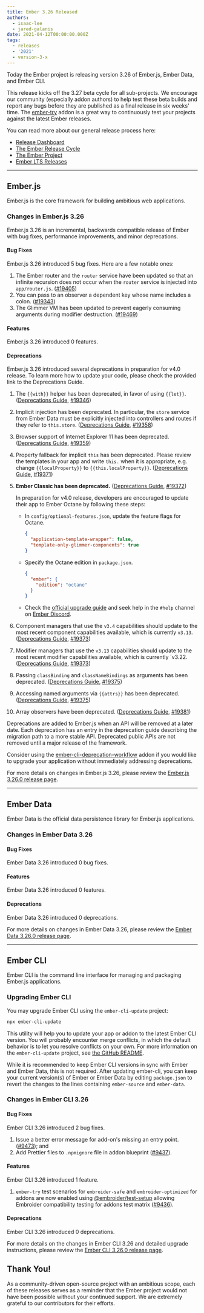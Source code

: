 ```yaml
---
title: Ember 3.26 Released
authors:
  - isaac-lee
  - jared-galanis
date: 2021-04-12T00:00:00.000Z
tags:
  - releases
  - '2021'
  - version-3-x
---
```


Today the Ember project is releasing version 3.26 of Ember.js, Ember Data, and Ember CLI.

This release kicks off the 3.27 beta cycle for all sub-projects. We encourage our community (especially addon authors) to help test these beta builds and report any bugs before they are published as a final release in six weeks' time. The [ember-try](https://github.com/ember-cli/ember-try) addon is a great way to continuously test your projects against the latest Ember releases.

You can read more about our general release process here:

- [Release Dashboard](http://emberjs.com/releases/)
- [The Ember Release Cycle](https://blog.emberjs.com/new-ember-release-process/)
- [The Ember Project](https://blog.emberjs.com/ember-project-at-2-0/)
- [Ember LTS Releases](https://blog.emberjs.com/announcing-embers-first-lts/)

---

## Ember.js

Ember.js is the core framework for building ambitious web applications.

### Changes in Ember.js 3.26

Ember.js 3.26 is an incremental, backwards compatible release of Ember with bug fixes, performance improvements, and minor deprecations.

#### Bug Fixes

Ember.js 3.26 introduced 5 bug fixes. Here are a few notable ones:

1. The Ember router and the `router` service have been updated so that an infinite recursion does not occur when the `router` service is injected into `app/router.js`. ([#19405](https://github.com/emberjs/ember.js/pull/19405))
2. You can pass to an observer a dependent key whose name includes a colon. ([#19343](https://github.com/emberjs/ember.js/issues/19343))
3. The Glimmer VM has been updated to prevent eagerly consuming arguments during modifier destruction. ([#19469](https://github.com/emberjs/ember.js/pull/19469))

#### Features

Ember.js 3.26 introduced 0 features.

#### Deprecations

Ember.js 3.26 introduced several deprecations in preparation for v4.0 release. To learn more how to update your code, please check the provided link to the Deprecations Guide.

1. The `{{with}}` helper has been deprecated, in favor of using `{{let}}`. ([Deprecations Guide](https://deprecations.emberjs.com/v3.x#toc_ember-glimmer-with-syntax), [#19346](https://github.com/emberjs/ember.js/pull/19346))
1. Implicit injection has been deprecated. In particular, the `store` service from Ember Data must be explicitly injected into controllers and routes if they refer to `this.store`. ([Deprecations Guide](https://deprecations.emberjs.com/v3.x#toc_implicit-injections), [#19358](https://github.com/emberjs/ember.js/pull/19358))
1. Browser support of Internet Explorer 11 has been deprecated. ([Deprecations Guide](https://deprecations.emberjs.com/v3.x#toc_3-0-browser-support-policy), [#19359](https://github.com/emberjs/ember.js/pull/19359))
1. Property fallback for implicit `this` has been deprecated. Please review the templates in your app and write `this.` when it is appropriate, e.g. change `{{localProperty}}` to `{{this.localProperty}}`. ([Deprecations Guide](https://deprecations.emberjs.com/v3.x#toc_this-property-fallback), [#19371](https://github.com/emberjs/ember.js/pull/19371))
1. **Ember Classic has been deprecated.** ([Deprecations Guide](https://deprecations.emberjs.com/v3.x#toc_editions-classic), [#19372](https://github.com/emberjs/ember.js/pull/19372))

    In preparation for v4.0 release, developers are encouraged to update their app to Ember Octane by following these steps:

    - In `config/optional-features.json`, update the feature flags for Octane.
    
        ```json
        {
          "application-template-wrapper": false,
          "template-only-glimmer-components": true
        }
        ```

    - Specify the Octane edition in `package.json`.

        ```json
        {
          "ember": {
            "edition": "octane"
          }
        }
        ```

    - Check the [official upgrade guide](https://guides.emberjs.com/release/upgrading/current-edition/) and seek help in the `#help` channel on [Ember Discord](https://discord.gg/emberjs).

1. Component managers that use the `v3.4` capabilities should update to the most recent component capabilities available, which is currently `v3.13`. ([Deprecations Guide](https://deprecations.emberjs.com/v3.x#toc_manager-capabilities-components-3-4), [#19373](https://github.com/emberjs/ember.js/pull/19373))
1. Modifier managers that use the `v3.13` capabilities should update to the most recent modifier capabilities available, which is currently `v3.22. ([Deprecations Guide](https://deprecations.emberjs.com/v3.x#toc_manager-capabilities-modifiers-3-13), [#19373](https://github.com/emberjs/ember.js/pull/19373))
1. Passing `classBinding` and `classNameBindings` as arguments has been deprecated. ([Deprecations Guide](https://deprecations.emberjs.com/v3.x#toc_class-binding-and-class-name-bindings-in-templates), [#19375](https://github.com/emberjs/ember.js/pull/19375))
1. Accessing named arguments via `{{attrs}}` has been deprecated. ([Deprecations Guide](https://deprecations.emberjs.com/v3.x#toc_attrs-arg-access), [#19375](https://github.com/emberjs/ember.js/pull/19375))
1. Array observers have been deprecated. ([Deprecations Guide](https://deprecations.emberjs.com/v3.x#toc_array-observers), [#19381](https://github.com/emberjs/ember.js/pull/19381))

Deprecations are added to Ember.js when an API will be removed at a later date. Each deprecation has an entry in the deprecation guide describing the migration path to a more stable API. Deprecated public APIs are not removed until a major release of the framework.

Consider using the [ember-cli-deprecation-workflow](https://github.com/mixonic/ember-cli-deprecation-workflow) addon if you would like to upgrade your application without immediately addressing deprecations.

For more details on changes in Ember.js 3.26, please review the [Ember.js 3.26.0 release page](https://github.com/emberjs/ember.js/releases/tag/v3.26.0).

---

## Ember Data

Ember Data is the official data persistence library for Ember.js applications.

### Changes in Ember Data 3.26

#### Bug Fixes

Ember Data 3.26 introduced 0 bug fixes.

#### Features

Ember Data 3.26 introduced 0 features.

#### Deprecations

Ember Data 3.26 introduced 0 deprecations.

For more details on changes in Ember Data 3.26, please review the
[Ember Data 3.26.0 release page](https://github.com/emberjs/data/releases/tag/v3.26.0).

---

## Ember CLI

Ember CLI is the command line interface for managing and packaging Ember.js applications.

### Upgrading Ember CLI

You may upgrade Ember CLI using the `ember-cli-update` project:

```bash
npx ember-cli-update
```

This utility will help you to update your app or addon to the latest Ember CLI version. You will probably encounter merge conflicts, in which the default behavior is to let you resolve conflicts on your own. For more information on the `ember-cli-update` project, see [the GitHub README](https://github.com/ember-cli/ember-cli-update).

While it is recommended to keep Ember CLI versions in sync with Ember and Ember Data, this is not required. After updating ember-cli, you can keep your current version(s) of Ember or Ember Data by editing `package.json` to revert the changes to the lines containing `ember-source` and `ember-data`.

### Changes in Ember CLI 3.26

#### Bug Fixes

Ember CLI 3.26 introduced 2 bug fixes.

1. Issue a better error message for add-on's missing an entry point. ([#9473](https://github.com/ember-cli/ember-cli/pull/9473)); and
2. Add Prettier files to `.npmignore` file in addon blueprint ([#9437](https://github.com/ember-cli/ember-cli/pull/9437)).

#### Features

Ember CLI 3.26 introduced 1 feature.

1. `ember-try` test scenarios for `embroider-safe` and `embroider-optimized` for addons are now enabled using [@embroider/test-setup](https://github.com/embroider-build/embroider/tree/master/packages/test-setup) allowing Embroider compatibility testing for addons test matrix ([#9436](https://github.com/ember-cli/ember-cli/pull/9436)).

#### Deprecations

Ember CLI 3.26 introduced 0 deprecations.

For more details on the changes in Ember CLI 3.26 and detailed upgrade
instructions, please review the [Ember CLI 3.26.0 release page](https://github.com/ember-cli/ember-cli/releases/tag/v3.26.0).

## Thank You!

As a community-driven open-source project with an ambitious scope, each of these releases serves as a reminder that the Ember project would not have been possible without your continued support. We are extremely grateful to our contributors for their efforts.
